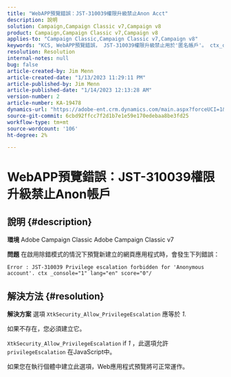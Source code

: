 ```yaml
---
title: "WebAPP預覽錯誤：JST-310039權限升級禁止Anon Acct"
description: 說明
solution: Campaign,Campaign Classic v7,Campaign v8
product: Campaign,Campaign Classic v7,Campaign v8
applies-to: "Campaign Classic,Campaign Classic v7,Campaign v8"
keywords: "KCS, WebAPP預覽錯誤， JST-310039權限升級禁止用於'匿名帳戶'。 ctx_console=\"1\" lang=\", ACC,Adobe Campaign Classic,Adobe Campaign Classic v7"
resolution: Resolution
internal-notes: null
bug: false
article-created-by: Jim Menn
article-created-date: "1/13/2023 11:29:11 PM"
article-published-by: Jim Menn
article-published-date: "1/14/2023 12:13:28 AM"
version-number: 2
article-number: KA-19478
dynamics-url: "https://adobe-ent.crm.dynamics.com/main.aspx?forceUCI=1&pagetype=entityrecord&etn=knowledgearticle&id=31556c12-9a93-ed11-aad1-6045bd0065f9"
source-git-commit: 6cbd92ffcc7f2d1b7e1e59e170edebaa8be3fd25
workflow-type: tm+mt
source-wordcount: '106'
ht-degree: 2%

---
```


# WebAPP預覽錯誤：JST-310039權限升級禁止Anon帳戶

## 說明 {#description}


<b>環境</b>
Adobe Campaign Classic Adobe Campaign Classic v7

<b>問題</b>
在啟用除錯模式的情況下預覽新建立的網頁應用程式時，會發生下列錯誤：


```
Error : JST-310039 Privilege escalation forbidden for 'Anonymous account'. ctx _console="1" lang="en" score="0"/
```



## 解決方法 {#resolution}


<b>解決方案</b>
選項 `XtkSecurity_Allow_PrivilegeEscalation` 應等於 *1*.

如果不存在，您必須建立它。

`XtkSecurity_Allow_PrivilegeEscalation` if *1* ，此選項允許 `privilegeEscalation` 在JavaScript中。

如果您在執行個體中建立此選項，Web應用程式預覽將可正常運作。
